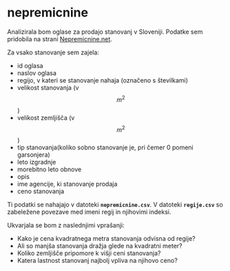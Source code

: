 # nepremicnine

Analizirala bom oglase za prodajo stanovanj v Sloveniji. Podatke sem pridobila na strani
[Nepremicnine.net](https://www.nepremicnine.net/).

Za vsako stanovanje sem zajela:
* id oglasa
* naslov oglasa
* regijo, v kateri se stanovanje nahaja (označeno s številkami)
* velikost stanovanja (v $$m^2$$)
* velikost zemljišča (v $$m^2$$)
* tip stanovanja(koliko sobno stanovanje je, pri čemer 0 pomeni garsonjera)
* leto izgradnje
* morebitno leto obnove
* opis
* ime agencije, ki stanovanje prodaja
* ceno stanovanja

Ti podatki se nahajajo v datoteki **`nepremicnine.csv`**.
V datoteki **`regije.csv`** so zabeležene povezave med imeni regij in njihovimi indeksi.

Ukvarjala se bom z naslednjimi vprašanji:
* Kako je cena kvadratnega metra stanovanja odvisna od regije?
* Ali so manjša stanovanja dražja glede na kvadratni meter?
* Koliko zemljišče pripomore k višji ceni stanovanja?
* Katera lastnost stanovanj najbolj vpliva na njihovo ceno?
